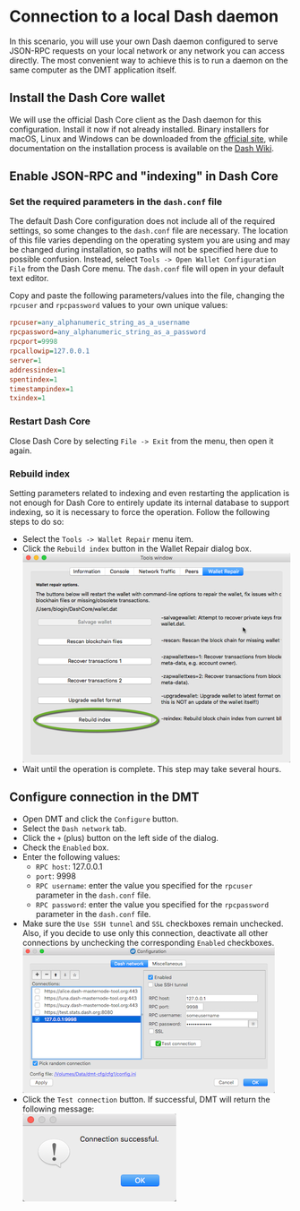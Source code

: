 # Connection to a local Dash daemon
In this scenario, you will use your own Dash daemon configured to serve JSON-RPC requests on your local network or any network you can access directly. The most convenient way to achieve this is to run a daemon on the same computer as the DMT application itself.

## Install the Dash Core wallet
We will use the official Dash Core client as the Dash daemon for this configuration. Install it now if not already installed. Binary installers for macOS, Linux and Windows can be downloaded from the [official site](https://www.dash.org/wallets), while documentation on the installation process is available on the [Dash Wiki](https://dashpay.atlassian.net/wiki/spaces/DOC/pages/1867921).

## Enable JSON-RPC and "indexing" in Dash Core
###  Set the required parameters in the `dash.conf` file
The default Dash Core configuration does not include all of the required settings, so some changes to the `dash.conf` file are necessary. The location of this file varies depending on the operating system you are using and may be changed during installation, so paths will not be specified here due to possible confusion. Instead, select `Tools -> Open Wallet Configuration File` from the Dash Core menu. The `dash.conf` file will open in your default text editor.

Copy and paste the following parameters/values into the file, changing the `rpcuser` and `rpcpassword` values to your own unique values:
```ini
rpcuser=any_alphanumeric_string_as_a_username
rpcpassword=any_alphanumeric_string_as_a_password
rpcport=9998
rpcallowip=127.0.0.1
server=1
addressindex=1
spentindex=1
timestampindex=1
txindex=1
```

### Restart Dash Core

Close Dash Core by selecting `File -> Exit` from the menu, then open it again.

### Rebuild index
Setting parameters related to indexing and even restarting the application is not enough for Dash Core to entirely update its internal database to support indexing, so it is necessary to force the operation. Follow the following steps to do so:

 * Select the `Tools -> Wallet Repair` menu item.
 * Click the `Rebuild index` button in the Wallet Repair dialog box.  
    ![Wallet repair rebuild index](img/dashqt-rebuild-index.png)
 * Wait until the operation is complete. This step may take several hours.

## Configure connection in the DMT
 * Open DMT and click the `Configure` button.
 * Select the `Dash network` tab.
 * Click the `+` (plus) button on the left side of the dialog.
 * Check the `Enabled` box.
 * Enter the following values:
   * `RPC host`: 127.0.0.1
   * `port`: 9998
   * `RPC username`: enter the value you specified for the `rpcuser` parameter in the `dash.conf` file.
   * `RPC password`: enter the value you specified for the `rpcpassword` parameter in the `dash.conf` file.
 * Make sure the `Use SSH tunnel` and `SSL` checkboxes remain unchecked. Also, if you decide to use only this connection, deactivate all other connections by unchecking the corresponding `Enabled` checkboxes.  
    ![Direct connection configuration window](img/dmt-config-dlg-conn-direct.png)
 * Click the `Test connection` button. If successful, DMT will return the following message:  
    ![Connection successful](img/dmt-conn-success.png)
